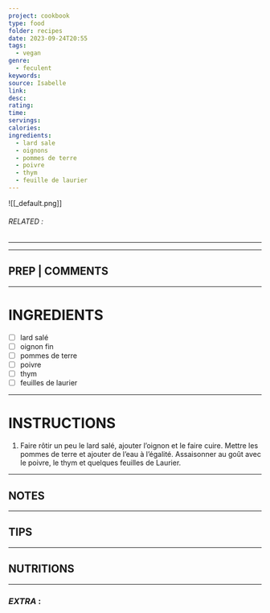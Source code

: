 ```yaml
---
project: cookbook
type: food
folder: recipes
date: 2023-09-24T20:55
tags:
  - vegan
genre:
  - feculent
keywords: 
source: Isabelle
link: 
desc: 
rating: 
time: 
servings: 
calories: 
ingredients:
  - lard sale
  - oignons
  - pommes de terre
  - poivre
  - thym
  - feuille de laurier
---
```


![[_default.png]]
###### *RELATED* : 
---


---
## PREP | COMMENTS



---
# INGREDIENTS

- [ ] lard salé
- [ ] oignon fin
- [ ] pommes de terre
- [ ] poivre 
- [ ] thym
- [ ] feuilles de laurier

---
# INSTRUCTIONS

1. Faire rôtir un peu le lard salé, ajouter l’oignon et le faire cuire. Mettre les pommes de terre et ajouter de l’eau à l’égalité. Assaisonner au goût avec le poivre, le thym et quelques feuilles de Laurier.

---
## NOTES



---
## TIPS



---
## NUTRITIONS



---
### *EXTRA* :



